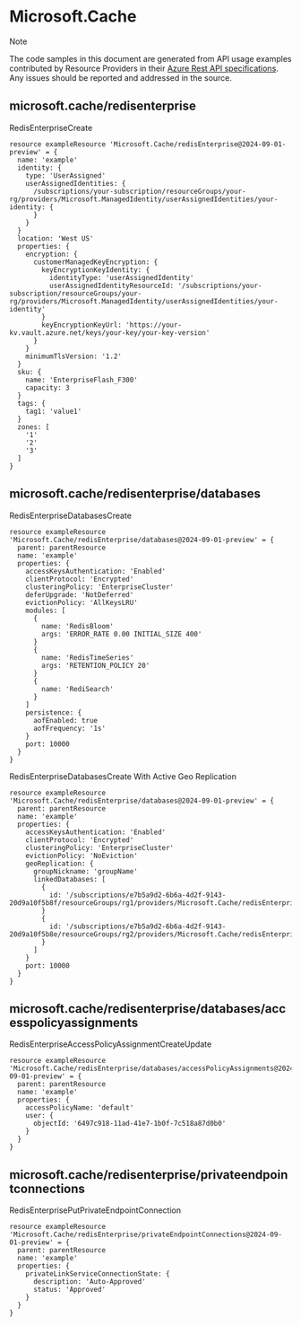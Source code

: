 # Microsoft.Cache
  
> [!NOTE]
> The code samples in this document are generated from API usage examples contributed by Resource Providers in their [Azure Rest API specifications](https://github.com/Azure/azure-rest-api-specs). Any issues should be reported and addressed in the source.


## microsoft.cache/redisenterprise

RedisEnterpriseCreate
```bicep
resource exampleResource 'Microsoft.Cache/redisEnterprise@2024-09-01-preview' = {
  name: 'example'
  identity: {
    type: 'UserAssigned'
    userAssignedIdentities: {
      /subscriptions/your-subscription/resourceGroups/your-rg/providers/Microsoft.ManagedIdentity/userAssignedIdentities/your-identity: {
      }
    }
  }
  location: 'West US'
  properties: {
    encryption: {
      customerManagedKeyEncryption: {
        keyEncryptionKeyIdentity: {
          identityType: 'userAssignedIdentity'
          userAssignedIdentityResourceId: '/subscriptions/your-subscription/resourceGroups/your-rg/providers/Microsoft.ManagedIdentity/userAssignedIdentities/your-identity'
        }
        keyEncryptionKeyUrl: 'https://your-kv.vault.azure.net/keys/your-key/your-key-version'
      }
    }
    minimumTlsVersion: '1.2'
  }
  sku: {
    name: 'EnterpriseFlash_F300'
    capacity: 3
  }
  tags: {
    tag1: 'value1'
  }
  zones: [
    '1'
    '2'
    '3'
  ]
}
```

## microsoft.cache/redisenterprise/databases

RedisEnterpriseDatabasesCreate
```bicep
resource exampleResource 'Microsoft.Cache/redisEnterprise/databases@2024-09-01-preview' = {
  parent: parentResource 
  name: 'example'
  properties: {
    accessKeysAuthentication: 'Enabled'
    clientProtocol: 'Encrypted'
    clusteringPolicy: 'EnterpriseCluster'
    deferUpgrade: 'NotDeferred'
    evictionPolicy: 'AllKeysLRU'
    modules: [
      {
        name: 'RedisBloom'
        args: 'ERROR_RATE 0.00 INITIAL_SIZE 400'
      }
      {
        name: 'RedisTimeSeries'
        args: 'RETENTION_POLICY 20'
      }
      {
        name: 'RediSearch'
      }
    ]
    persistence: {
      aofEnabled: true
      aofFrequency: '1s'
    }
    port: 10000
  }
}
```

RedisEnterpriseDatabasesCreate With Active Geo Replication
```bicep
resource exampleResource 'Microsoft.Cache/redisEnterprise/databases@2024-09-01-preview' = {
  parent: parentResource 
  name: 'example'
  properties: {
    accessKeysAuthentication: 'Enabled'
    clientProtocol: 'Encrypted'
    clusteringPolicy: 'EnterpriseCluster'
    evictionPolicy: 'NoEviction'
    geoReplication: {
      groupNickname: 'groupName'
      linkedDatabases: [
        {
          id: '/subscriptions/e7b5a9d2-6b6a-4d2f-9143-20d9a10f5b8f/resourceGroups/rg1/providers/Microsoft.Cache/redisEnterprise/cache1/databases/default'
        }
        {
          id: '/subscriptions/e7b5a9d2-6b6a-4d2f-9143-20d9a10f5b8e/resourceGroups/rg2/providers/Microsoft.Cache/redisEnterprise/cache2/databases/default'
        }
      ]
    }
    port: 10000
  }
}
```

## microsoft.cache/redisenterprise/databases/accesspolicyassignments

RedisEnterpriseAccessPolicyAssignmentCreateUpdate
```bicep
resource exampleResource 'Microsoft.Cache/redisEnterprise/databases/accessPolicyAssignments@2024-09-01-preview' = {
  parent: parentResource 
  name: 'example'
  properties: {
    accessPolicyName: 'default'
    user: {
      objectId: '6497c918-11ad-41e7-1b0f-7c518a87d0b0'
    }
  }
}
```

## microsoft.cache/redisenterprise/privateendpointconnections

RedisEnterprisePutPrivateEndpointConnection
```bicep
resource exampleResource 'Microsoft.Cache/redisEnterprise/privateEndpointConnections@2024-09-01-preview' = {
  parent: parentResource 
  name: 'example'
  properties: {
    privateLinkServiceConnectionState: {
      description: 'Auto-Approved'
      status: 'Approved'
    }
  }
}
```
